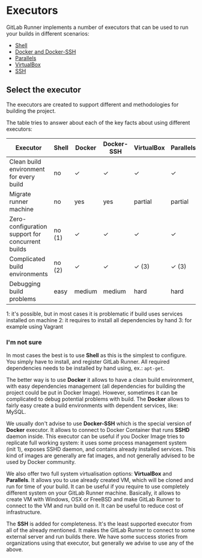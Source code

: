 # Executors

GitLab Runner implements a number of executors that can be used to run your builds in different scenarios:

* [Shell](shell.md)
* [Docker and Docker-SSH](docker.md)
* [Parallels](parallels.md)
* [VirtualBox](virtualbox.md)
* [SSH](ssh.md)

## Select the executor

The executors are created to support different and methodologies for building the project.

The table tries to answer about each of the key facts about using different executors:

| Executor                                               | Shell   | Docker | Docker-SSH | VirtualBox | Parallels | SSH  |
|--------------------------------------------------------|---------|--------|------------|------------|-----------|------|
| Clean build environment for every build                | no      | ✓      | ✓          | ✓          | ✓         | no   |
| Migrate runner machine                                 | no      | yes    | yes        | partial    | partial   | no   |
| Zero-configuration support for concurrent builds       | no (1)  | ✓      | ✓          | ✓          | ✓         | no   |
| Complicated build environments                         | no (2)  | ✓      | ✓          | ✓ (3)      | ✓ (3)     | no   |
| Debugging build problems                               | easy    | medium | medium     | hard       | hard      | easy |

1: it's possible, but in most cases it is problematic if build uses services installed on machine
2: it requires to install all dependencies by hand
3: for example using Vagrant

### I'm not sure

In most cases the best is to use **Shell** as this is the simplest to configure.
You simply have to install, and register GitLab Runner.
All required dependencies needs to be installed by hand using, ex.: `apt-get`.

The better way is to use **Docker** it allows to have a clean build environment,
with easy dependencies management (all dependencies for building the project could be put in Docker Image).
However, sometimes it can be complicated to debug potential problems with build.
The **Docker** allows to fairly easy create a build environments with dependent services, like: MySQL.

We usually don't advise to use **Docker-SSH** which is the special version of **Docker** executor.
It allows to connect to Docker Container that runs **SSHD** daemon inside.
This executor can be useful if you Docker Image tries to replicate full working system:
it uses some process management system (init 1), exposes SSHD daemon, and contains already installed services.
This kind of images are generally are fat images, and not generally advised to be used by Docker community.

We also offer two full system virtualisation options: **VirtualBox** and **Parallels**.
It allows you to use already created VM, which will be cloned and run for time of your build.
It can be useful if you require to use completely different system on your GitLab Runner machine.
Basically, it allows to create VM with Windows, OSX or FreeBSD and make GitLab Runner to connect to the VM
and run build on it. It can be useful to reduce cost of infrastructure.

The **SSH** is added for completeness. It's the least supported executor from all of the already mentioned.
It makes the GitLab Runner to connect to some external server and run builds there.
We have some success stories from organizations using that executor, but generally we advise to use any of the above.
